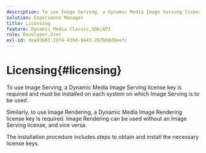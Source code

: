 ```yaml
---
description: To use Image Serving, a Dynamic Media Image Serving license key is required and must be installed on each system on which Image Serving is to be used.
solution: Experience Manager
title: Licensing
feature: Dynamic Media Classic,SDK/API
role: Developer,User
exl-id: dea93601-28f4-439d-9443-267bb8d8eefc
---
```

# Licensing{#licensing}

To use Image Serving, a Dynamic Media Image Serving license key is required and must be installed on each system on which Image Serving is to be used.

Similarly, to use Image Rendering, a Dynamic Media Image Rendering license key is required. Image Rendering can be used without an Image Serving license, and vice versa.

The installation procedure includes steps to obtain and install the necessary license keys.
